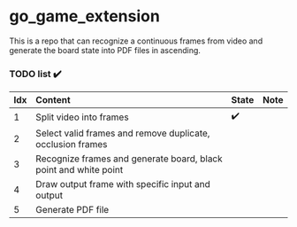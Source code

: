 # go_game_extension
This is a repo that can recognize a continuous frames from video and generate the board state into PDF files in ascending.

### TODO list :heavy_check_mark: 
Idx | Content | State | Note
:------------ | :-------------| :-------------| :-------------
1 | Split video into frames | :heavy_check_mark: | 
2 | Select valid frames and remove duplicate, occlusion frames | |
3 | Recognize frames and generate board, black point and white point | |
4 | Draw output frame with specific input and output | |
5 | Generate PDF file | |

